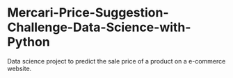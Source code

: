 # Mercari-Price-Suggestion-Challenge-Data-Science-with-Python

Data science project to predict the sale price of a product on a e-commerce website.

